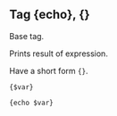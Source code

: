 ## Tag {echo}, {}

Base tag. 

Prints result of expression. 

Have a short form `{}`.

```smarty
{$var}
```

```smarty
{echo $var}
```